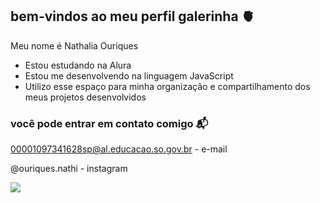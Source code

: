 ## bem-vindos ao meu perfil galerinha 🫀

Meu nome é Nathalia Ouriques

- Estou estudando na Alura
- Estou me desenvolvendo na linguagem JavaScript
- Utilizo esse espaço para minha organização e compartilhamento dos meus projetos desenvolvidos

 ### você pode entrar em contato comigo 📬
 
 00001097341628sp@al.educacao.so.gov.br - e-mail

@ouriques.nathi - instagram


![](https://media.tenor.com/vicqZs-LnU0AAAAM/gumball-fat-gumball.gif)
